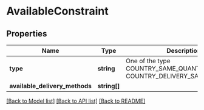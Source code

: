 # AvailableConstraint

## Properties
Name | Type | Description | Notes
------------ | ------------- | ------------- | -------------
**type** | **string** | One of the type COUNTRY_SAME_QUANTITY or COUNTRY_DELIVERY_SAME_QUANTITY | [optional] 
**available_delivery_methods** | **string[]** |  | [optional] 

[[Back to Model list]](../../README.md#documentation-for-models) [[Back to API list]](../../README.md#documentation-for-api-endpoints) [[Back to README]](../../README.md)

